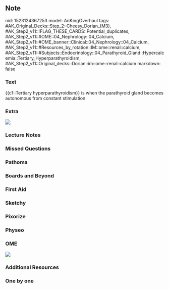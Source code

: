 ## Note
nid: 1523124367253
model: AnKingOverhaul
tags: #AK_Original_Decks::Step_2::Cheesy_Dorian_(M3), #AK_Step2_v11::!FLAG_THESE_CARDS::Potential_duplicates, #AK_Step2_v11::#OME::04_Nephrology::04_Calcium, #AK_Step2_v11::#OME_banner::Clinical::04_Nephrology::04_Calcium, #AK_Step2_v11::#Resources_by_rotation::IM::ome::renal::calcium, #AK_Step2_v11::#Subjects::Endocrinology::04_Parathyroid_Gland::Hypercalcemia::Tertiary_Hyperparathyroidism, #AK_Step2_v11::Original_decks::Dorian::im::ome::renal::calcium
markdown: false

### Text
{{c1::Tertiary hyperparathyroidism}} is when the parathyroid gland becomes autonomous from constant stimulation

### Extra
<img src="paste-107133664231425.jpg">

### Lecture Notes


### Missed Questions


### Pathoma


### Boards and Beyond


### First Aid


### Sketchy


### Pixorize


### Physeo


### OME
<div class="ome-widget">
  <a href=
  "https://onlinemeded.org/spa/nephrology/calcium/acquire?ref=anki">
  <img src="_OME_AnkiFlashcards_Lesson_3.png"></a>
</div>

### Additional Resources


### One by one

